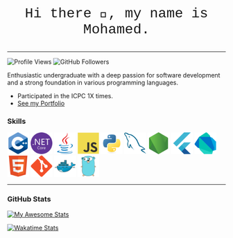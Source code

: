 <p align="center" style="font-family: 'Courier New', Courier, monospace; font-size: 32px;">Hi there 👋, my name is Mohamed.</p>

---

![Profile Views](https://komarev.com/ghpvc/?username=MohamedWElteir&color=blue) ![GitHub Followers](https://img.shields.io/github/followers/MohamedWElteir?label=Followers&style=social)


Enthusiastic undergraduate with a deep passion for software development and a strong foundation in various programming languages.
- Participated in the ICPC 1X times.
- [See my Portfolio](https://bio.link/mohamedwelteir)


### Skills

<p align="left">
  <img src="https://raw.githubusercontent.com/devicons/devicon/master/icons/cplusplus/cplusplus-original.svg" alt="C++" width="50" height="50"/>
  <img src="https://raw.githubusercontent.com/devicons/devicon/master/icons/dotnetcore/dotnetcore-original.svg" alt=".NET" width="50" height="50"/>
  <img src="https://raw.githubusercontent.com/devicons/devicon/master/icons/java/java-original.svg" alt="Java" width="50" height="50"/>
  <img src="https://raw.githubusercontent.com/devicons/devicon/master/icons/javascript/javascript-original.svg" alt="JavaScript" width="50" height="50"/>
  <img src="https://raw.githubusercontent.com/devicons/devicon/master/icons/python/python-original.svg" alt="Python" width="50" height="50"/>
  <img src="https://raw.githubusercontent.com/devicons/devicon/master/icons/mysql/mysql-original.svg" alt="MySQL" width="50" height="50"/>
  <img src="https://raw.githubusercontent.com/devicons/devicon/master/icons/nodejs/nodejs-original.svg" alt="Node.js" width="50" height="50"/>
  <img src="https://raw.githubusercontent.com/devicons/devicon/master/icons/flutter/flutter-original.svg" alt="Flutter" width="50" height="50"/>
  <img src="https://raw.githubusercontent.com/devicons/devicon/master/icons/dart/dart-original.svg" alt="Dart" width="50" height="50"/>
  <img src="https://raw.githubusercontent.com/devicons/devicon/master/icons/html5/html5-original.svg" alt="HTML5" width="50" height="50"/>
  <img src="https://raw.githubusercontent.com/devicons/devicon/master/icons/git/git-original.svg" alt="Git" width="50" height="50"/>
  <img src="https://raw.githubusercontent.com/devicons/devicon/master/icons/docker/docker-original.svg" alt="Git" width="50" height="50"/>
  <img src="https://raw.githubusercontent.com/devicons/devicon/master/icons/go/go-original.svg" alt="golang" width="50" height="50"/>
  
  
</p>

---

### GitHub Stats
[![My Awesome Stats](https://awesome-github-stats.azurewebsites.net/user-stats/MohamedWElteir?cardType=github&theme=highcontrast&preferLogin=true&Ring=FFFEFE)](https://git.io/awesome-stats-card)

[![Wakatime Stats](https://github-readme-stats.vercel.app/api/wakatime?username=@MohamedWElteir&theme=chartreuse-dark)](https://github.com/anuraghazra/github-readme-stats)
